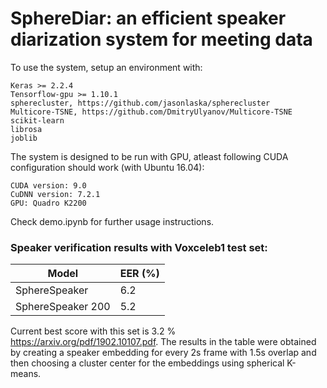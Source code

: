 # SphereDiar: an efficient speaker diarization system for meeting data

To use the system, setup an environment with:

```
Keras >= 2.2.4 
Tensorflow-gpu >= 1.10.1
spherecluster, https://github.com/jasonlaska/spherecluster
Multicore-TSNE, https://github.com/DmitryUlyanov/Multicore-TSNE
scikit-learn
librosa
joblib
```


The system is designed to be run with GPU, atleast following CUDA configuration should work (with Ubuntu 16.04):

```
CUDA version: 9.0
CuDNN version: 7.2.1
GPU: Quadro K2200
```

Check demo.ipynb for further usage instructions.

### Speaker verification results with Voxceleb1 test set:


| Model  | EER (%) |
| ------------- | ------|
| SphereSpeaker  | 6.2  |
| SphereSpeaker 200  | 5.2 |

Current best score with this set is 3.2 % https://arxiv.org/pdf/1902.10107.pdf. The results in the table were obtained by creating a speaker embedding for every 2s frame with 1.5s overlap and then choosing a cluster center for the embeddings using spherical K-means. 



